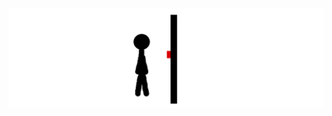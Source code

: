 <img src="https://raw.githubusercontent.com/MCMH2000/MCMH2000/main/Kanalbanneranimationklein.gif" alt="banner" width="720"/>
